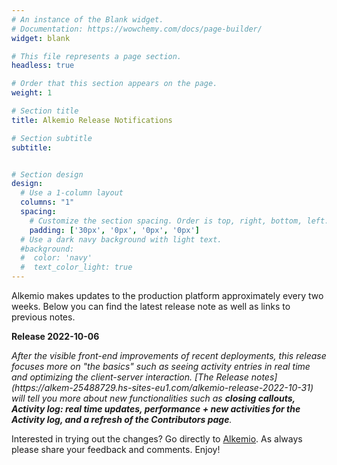```yaml
---
# An instance of the Blank widget.
# Documentation: https://wowchemy.com/docs/page-builder/
widget: blank

# This file represents a page section.
headless: true

# Order that this section appears on the page.
weight: 1

# Section title
title: Alkemio Release Notifications

# Section subtitle
subtitle: 


# Section design
design:
  # Use a 1-column layout
  columns: "1"
  spacing:
    # Customize the section spacing. Order is top, right, bottom, left.
    padding: ['30px', '0px', '0px', '0px']
  # Use a dark navy background with light text.
  #background:
  #  color: 'navy'
  #  text_color_light: true
---
```

Alkemio makes updates to the production platform approximately every two weeks. Below you can find the latest release note as well as links to previous notes.
<p></p>
<b>Release 2022-10-06</b>
<p></p>
<i>After the visible front-end improvements of recent deployments, this release focuses more on "the basics" such as seeing activity entries in real time and optimizing the client-server interaction. 
  [The Release notes](https://alkem-25488729.hs-sites-eu1.com/alkemio-release-2022-10-31) will tell you more about new functionalities such as <b>closing callouts, Activity log: real time updates, performance + new activities for the Activity log, and a refresh of the Contributors page</b>.</i>

Interested in trying out the changes? Go directly to [Alkemio](https://alkem.io/?utm_source=hs_email&utm_medium=email&utm_content=64703278&_hsenc=p2ANqtz-9Giqo8QcZnf1CWdBLUSBKzmp4iMt-wvwbXM0qYcnNA30kdtBPsKqaaj3shSIvFGGfK-BM2cl2xAbSLj-JRK7VDK9TgcQ). As always please share your feedback and comments. Enjoy!
